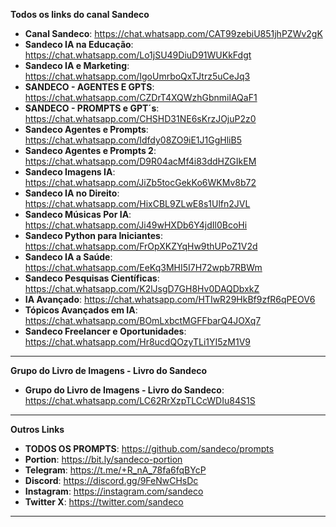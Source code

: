 **Todos os links do canal Sandeco**

- **Canal Sandeco**: https://chat.whatsapp.com/CAT99zebiU851jhPZWv2gK
- **Sandeco IA na Educação**: https://chat.whatsapp.com/Lo1jSU49DiuD91WUKkFdgt
- **Sandeco IA e Marketing**: https://chat.whatsapp.com/IgoUmrboQxTJtrz5uCeJq3  
- **SANDECO - AGENTES E GPTS**: https://chat.whatsapp.com/CZDrT4XQWzhGbnmilAQaF1  
- **SANDECO - PROMPTS e GPT´s**: https://chat.whatsapp.com/CHSHD31NE6sKrzJOjuP2z0  
- **Sandeco Agentes e Prompts**: https://chat.whatsapp.com/Idfdy08ZO9iE1J1GgHliB5  
- **Sandeco Agentes e Prompts 2**: https://chat.whatsapp.com/D9R04acMf4i83ddHZGIkEM  
- **Sandeco Imagens IA**: https://chat.whatsapp.com/JiZb5tocGekKo6WKMv8b72  
- **Sandeco IA no Direito**: https://chat.whatsapp.com/HixCBL9ZLwE8s1Ulfn2JVL  
- **Sandeco Músicas Por IA**: https://chat.whatsapp.com/Ji49wHXDb6Y4jdIl0BcoHi  
- **Sandeco Python para Iniciantes**: https://chat.whatsapp.com/FrOpXKZYqHw9thUPoZ1V2d  
- **Sandeco IA a Saúde**: https://chat.whatsapp.com/EeKq3MHI5I7H72wpb7RBWm  
- **Sandeco Pesquisas Científicas**: https://chat.whatsapp.com/K2lJsgD7GH8Hv0DAQDbxkZ  
- **IA Avançado**: https://chat.whatsapp.com/HTIwR29HkBf9zfR6qPEOV6  
- **Tópicos Avançados em IA**: https://chat.whatsapp.com/BOmLxbctMGFFbarQ4JOXq7
- **Sandeco Freelancer e Oportunidades**: https://chat.whatsapp.com/Hr8ucdQOzyTLi1YI5zM1V9

---

**Grupo do Livro de Imagens - Livro do Sandeco**

- **Grupo do Livro de Imagens - Livro do Sandeco**: https://chat.whatsapp.com/LC62RrXzpTLCcWDIu84S1S

---

**Outros Links**

- **TODOS OS PROMPTS**: https://github.com/sandeco/prompts  
- **Portion**: https://bit.ly/sandeco-portion  
- **Telegram**: https://t.me/+R_nA_78fa6fqBYcP  
- **Discord**: https://discord.gg/9FeNwCHsDc  
- **Instagram**: https://instagram.com/sandeco  
- **Twitter X**: https://twitter.com/sandeco  

---
